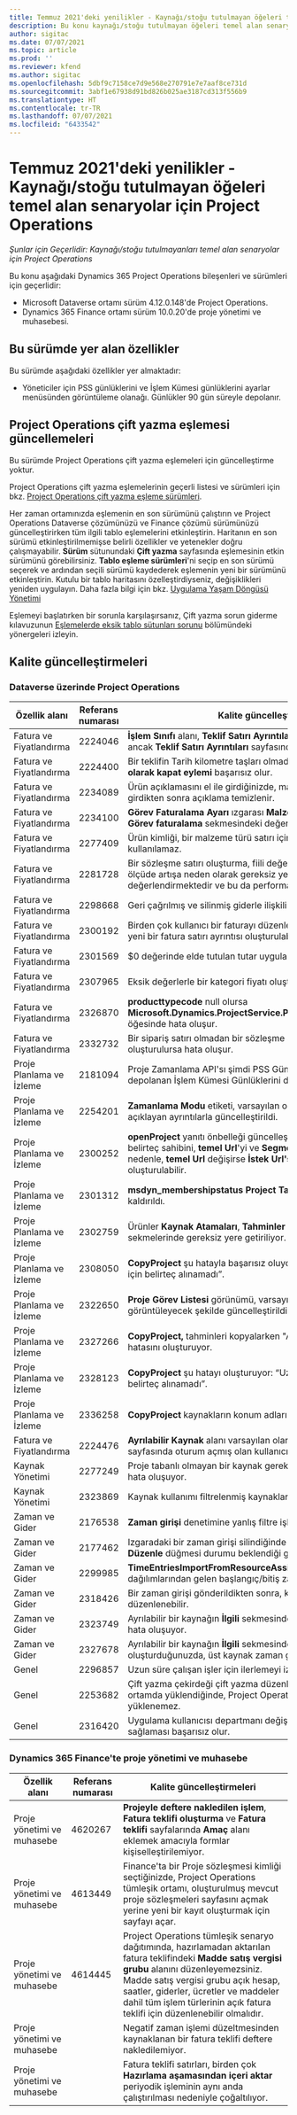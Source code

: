 ```yaml
---
title: Temmuz 2021'deki yenilikler - Kaynağı/stoğu tutulmayan öğeleri temel alan senaryolar için Project Operations
description: Bu konu kaynağı/stoğu tutulmayan öğeleri temel alan senaryolar için Project Operations'ın Temmuz 2021 sürümünde bulunan kalite güncelleştirmeleri hakkında bilgi sağlar.
author: sigitac
ms.date: 07/07/2021
ms.topic: article
ms.prod: ''
ms.reviewer: kfend
ms.author: sigitac
ms.openlocfilehash: 5dbf9c7158ce7d9e568e270791e7e7aaf8ce731d
ms.sourcegitcommit: 3abf1e67938d91bd826b025ae3187cd313f556b9
ms.translationtype: HT
ms.contentlocale: tr-TR
ms.lasthandoff: 07/07/2021
ms.locfileid: "6433542"
---
```

# <a name="whats-new-july-2021---project-operations-for-resourcenon-stocked-based-scenarios"></a>Temmuz 2021'deki yenilikler - Kaynağı/stoğu tutulmayan öğeleri temel alan senaryolar için Project Operations

*Şunlar için Geçerlidir: Kaynağı/stoğu tutulmayanları temel alan senaryolar için Project Operations*

Bu konu aşağıdaki Dynamics 365 Project Operations bileşenleri ve sürümleri için geçerlidir:

   - Microsoft Dataverse ortamı sürüm 4.12.0.148'de Project Operations.
   - Dynamics 365 Finance ortamı sürüm 10.0.20'de proje yönetimi ve muhasebesi.

## <a name="features-included-in-this-release"></a>Bu sürümde yer alan özellikler

Bu sürümde aşağıdaki özellikler yer almaktadır:

- Yöneticiler için PSS günlüklerini ve İşlem Kümesi günlüklerini ayarlar menüsünden görüntüleme olanağı. Günlükler 90 gün süreyle depolanır.

## <a name="project-operations-dual-write-maps-updates"></a>Project Operations çift yazma eşlemesi güncellemeleri

Bu sürümde Project Operations çift yazma eşlemeleri için güncelleştirme yoktur.

Project Operations çift yazma eşlemelerinin geçerli listesi ve sürümleri için bkz. [Project Operations çift yazma eşleme sürümleri](../environment/resource-dual-write-maps.md).

Her zaman ortamınızda eşlemenin en son sürümünü çalıştırın ve Project Operations Dataverse çözümünüzü ve Finance çözümü sürümünüzü güncelleştirirken tüm ilgili tablo eşlemelerini etkinleştirin. Haritanın en son sürümü etkinleştirilmemişse belirli özellikler ve yetenekler doğru çalışmayabilir. **Sürüm** sütunundaki **Çift yazma** sayfasında eşlemesinin etkin sürümünü görebilirsiniz. **Tablo eşleme sürümleri**'ni seçip en son sürümü seçerek ve ardından seçili sürümü kaydederek eşlemenin yeni bir sürümünü etkinleştirin. Kutulu bir tablo haritasını özelleştirdiyseniz, değişiklikleri yeniden uygulayın. Daha fazla bilgi için bkz. [Uygulama Yaşam Döngüsü Yönetimi](/dynamics365/fin-ops-core/dev-itpro/data-entities/dual-write/app-lifecycle-management)

Eşlemeyi başlatırken bir sorunla karşılaşırsanız, Çift yazma sorun giderme kılavuzunun [Eşlemelerde eksik tablo sütunları sorunu](/dynamics365/fin-ops-core/dev-itpro/data-entities/dual-write/dual-write-troubleshooting-finops-upgrades#missing-table-columns-issue-on-maps) bölümündeki yönergeleri izleyin.

## <a name="quality-updates"></a>Kalite güncelleştirmeleri

### <a name="project-operations-on-dataverse"></a>Dataverse üzerinde Project Operations

| **Özellik alanı**              | **Referans numarası** | **Kalite güncelleştirmeleri**                                                                                                                                                                                             |
|-------------------------------|----------------------|----------------------------------------------------------------------------------------------------------------------------------------------------------------------------------------------------------------|
| Fatura ve Fiyatlandırma           | 2224046              | **İşlem Sınıfı** alanı, **Teklif Satırı Ayrıntıları** sekmesinde düzenlenebilir ancak **Teklif Satırı Ayrıntıları** sayfasından çalışıyorsanız kilitlenir.                                                                     |
| Fatura ve Fiyatlandırma           | 2224400              | Bir teklifin Tarih kilometre taşları olmadığında, **Teklifi Kazanıldı olarak kapat eylemi** başarısız olur.                                                                                                                                    |
| Fatura ve Fiyatlandırma           | 2234089              | Ürün açıklamasını el ile girdiğinizde, malzeme tahmini için miktar girdikten sonra açıklama temizlenir.                                                                                                                         |
| Fatura ve Fiyatlandırma           | 2234100              | **Görev Faturalama Ayarı** ızgarası **Malzeme** sütununu ve projenin **Görev faturalama** sekmesindeki değeri içermez.                                                                                                       |
| Fatura ve Fiyatlandırma           | 2277409              | Ürün kimliği, bir malzeme türü satırı için sözleşme satırı ayrıntısında kullanılamaz.                                                                                                                                        |
| Fatura ve Fiyatlandırma           | 2281728              | Bir sözleşme satırı oluşturma, fiili değerleri veri hacminde önemli ölçüde artışa neden olarak gereksiz yere yeniden değerlendirmektedir ve bu da performansı etkiler.                                                                                |
| Fatura ve Fiyatlandırma           | 2298668              | Geri çağrılmış ve silinmiş giderle ilişkili günlük satırları kaldırılmıyor.                                                                                                                                     |
| Fatura ve Fiyatlandırma           | 2300192              | Birden çok kullanıcı bir faturayı düzenlerken, onaylanan bir faturada yeni bir fatura satırı ayrıntısı oluşturulabilir.                                                                                   |
| Fatura ve Fiyatlandırma           | 2301569              | \$0 değerinde elde tutulan tutar uygulanmışsa faturalar düzeltilemez.                                                                                                                                        |
| Fatura ve Fiyatlandırma           | 2307965              | Eksik değerlerle bir kategori fiyatı oluşturulursa bir hata oluşur.                                                                                                                           |
| Fatura ve Fiyatlandırma           | 2326870              | **producttypecode** null olursa **Microsoft.Dynamics.ProjectService.Plugins.PostInvoiceLineDelete** öğesinde hata oluşur.                                                                            |
| Fatura ve Fiyatlandırma           | 2332732              | Bir sipariş satırı olmadan bir sözleşme satırı kilometre taşı oluşturulursa hata oluşur.                                                                                                                |
| Proje Planlama ve İzleme | 2181094              | Proje Zamanlama API'sı şimdi PSS Günlüklerini ve 90 gündür depolanan İşlem Kümesi Günlüklerini destekliyor.                                                                                                                  |
| Proje Planlama ve İzleme | 2254201              | **Zamanlama Modu** etiketi, varsayılan olarak kullanılan mantığı açıklayan ayrıntılarla güncelleştirildi.                                                                                                                                      |
| Proje Planlama ve İzleme | 2300252              | **openProject** yanıtı önbelleği güncelleştirildi ve önbellek anahtarında belirteç sahibini, **temel Url**'yi ve **Segment Url**'sini içeriyor. Bu nedenle, **temel Url** değişirse **İstek Url'si** her zaman yeniden oluşturulabilir. |
| Proje Planlama ve İzleme | 2301312              | **msdyn_membershipstatus** **Project Takımı Üyesi** görünümünden kaldırıldı.                                                                                                                                        |
| Proje Planlama ve İzleme | 2302759              | Ürünler **Kaynak Atamaları**, **Tahminler** ve **Gider Tahminleri** sekmelerinde gereksiz yere getiriliyor.                                                                                                        |
| Proje Planlama ve İzleme | 2308050              | **CopyProject** şu hatayla başarısız oluyor: “Uzak hizmetle konuşmak için belirteç alınamadı”.                                                                                                                           |
| Proje Planlama ve İzleme | 2322650              | **Proje Görev Listesi** görünümü, varsayılan olarak görevin tarihini görüntüleyecek şekilde güncelleştirildi.                                                                                                            |
| Proje Planlama ve İzleme | 2327266              | **CopyProject,** tahminleri kopyalarken "Anahtar sözlükte bulunamadı" hatasını oluşturuyor.                                                                                                      |
| Proje Planlama ve İzleme | 2328123              | **CopyProject** şu hatayı oluşturuyor: “Uzak hizmetle konuşmak için belirteç alınamadı”.                                                                                                                          |
| Proje Planlama ve İzleme | 2336258              | **CopyProject** kaynakların konum adlarını yanlış şekilde kopyalıyor.                                                                                                                                                 |
| Fatura ve Fiyatlandırma           | 2224476              | **Ayrılabilir Kaynak** alanı varsayılan olarak **Malzeme kullanımı** sayfasında oturum açmış olan kullanıcıya ayarlanmıyor.                                                                                                            |
| Kaynak Yönetimi           | 2277249              | Proje tabanlı olmayan bir kaynak gereksinimi güncelleştirildiğinde hata oluşuyor.                                                                                                            |
| Kaynak Yönetimi           | 2323869              | Kaynak kullanımı filtrelenmiş kaynakları düzgün olarak tanımıyor.                                                                                                                                             |
| Zaman ve Gider              | 2176538              | **Zaman girişi** denetimine yanlış filtre işleçleri uygulanıyor.                                                                                                                                                   |
| Zaman ve Gider              | 2177462              | Izgaradaki bir zaman girişi silindiğinde **Gönder**, **Geri çağır**, **Sil** ve **Düzenle** düğmesi durumu beklendiği gibi güncelleştirilmiyor.                                                                                        |
| Zaman ve Gider              | 2299985              | **TimeEntriesImportFromResourceAssignment** atama dağılımlarından gelen başlangıç/bitiş zamanını korumuyor.                                                                                                  |
| Zaman ve Gider              | 2318426              | Bir zaman girişi gönderildikten sonra, kilitli alanlar yine de düzenlenebilir.                                                                                                                                   |
| Zaman ve Gider              | 2323749              | Ayrılabilir bir kaynağın **İlgili** sekmesinden bir gider oluşturulduğunda hata oluşuyor.                                                                                                      |
| Zaman ve Gider              | 2327678              | Ayrılabilir bir kaynağın **İlgili** sekmesinden bir zaman girişi oluşturduğunuzda, üst kaynak zaman girişi denetimine geçirilmiyor.                                                                            |
| Genel                       | 2296857              | Uzun süre çalışan işler için ilerlemeyi izleme.                                                                                                                                                                        |
| Genel                       | 2253682              | Çift yazma çekirdeği çift yazma düzenlemesi çözümü olmadan bir ortamda yüklendiğinde, Project Operations çift yazma çözümü yüklenemez.                                                |
| Genel                       | 2316420              | Uygulama kullanıcısı departmanı değiştirilirse Project service temel sağlaması başarısız olur.                                                                                                                     |

### <a name="project-management-and-accounting-on-dynamics-365-finance"></a>Dynamics 365 Finance'te proje yönetimi ve muhasebe

| Özellik alanı                      | Referans numarası | Kalite güncelleştirmeleri                                                                                                                                                                                                                                                                                                                |
|-----------------------------------|------------------|-------------------------------------------------------------------------------------------------------------------------------------------------------------------------------------------------------------------------------------------------------------------------------------------------------------------------------|
| Proje yönetimi ve muhasebe | 4620267          | **Projeyle deftere nakledilen işlem**, **Fatura teklifi oluşturma** ve **Fatura teklifi** sayfalarında **Amaç** alanı eklemek amacıyla formlar kişiselleştirilemiyor.                                                                                                                                                                                         |
| Proje yönetimi ve muhasebe | 4613449          | Finance'ta bir Proje sözleşmesi kimliği seçtiğinizde, Project Operations tümleşik ortamı, oluşturulmuş mevcut proje sözleşmeleri sayfasını açmak yerine yeni bir kayıt oluşturmak için sayfayı açar.                                                                                                                                           |
| Proje yönetimi ve muhasebe | 4614445          | Project Operations tümleşik senaryo dağıtımında, hazırlamadan aktarılan fatura teklifindeki **Madde satış vergisi grubu** alanını düzenleyemezsiniz. Madde satış vergisi grubu açık hesap, saatler, giderler, ücretler ve maddeler dahil tüm işlem türlerinin açık fatura teklifi için düzenlenebilir olmalıdır. |
| Proje yönetimi ve muhasebe |                  | Negatif zaman işlemi düzeltmesinden kaynaklanan bir fatura teklifi deftere nakledilemiyor.                                                                                                                                                                                                                                              |
| Proje yönetimi ve muhasebe |                  | Fatura teklifi satırları, birden çok **Hazırlama aşamasından içeri aktar** periyodik işleminin aynı anda çalıştırılması nedeniyle çoğaltılıyor.                                                                                                                                                                                                                |

